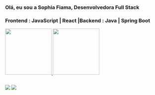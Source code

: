 ### Olá, eu sou a Sophia Fiama, Desenvolvedora Full Stack
### Frontend :  JavaScript | React |Backend : Java | Spring Boot

<!-- Painel de controle -->
 <div style="display: inline_block">
  <a href="https://github.com/sophiafiama">
  <img height="150em" src="https://github-readme-stats.vercel.app/api?username=sophiafiama&show_icons=true&theme=dark&include_all_commits=true&count_private=true"/>
  <img height="150em" src="https://github-readme-stats.vercel.app/api/top-langs/?username=sophiafiama&layout=compact&langs_count=7&theme=dark"/>
</div>


  ##
<!--   Contatos e redes sociais -->
  
 <div> 
<!--  E-mail   -->
  <a href = "mailto:fiama.sophia.sf@gmail.com"><img src="https://img.shields.io/badge/-Gmail-%23333?style=for-the-badge&logo=gmail&logoColor=white" target="_blank"></a>
<!--   Linkedin  -->
  <a href="https://www.linkedin.com/in/sophia-fiama-43a89a143/" target="_blank"><img src="https://img.shields.io/badge/-LinkedIn-%230077B5?style=for-the-badge&logo=linkedin&logoColor=white" target="_blank"></a> 

</div>
